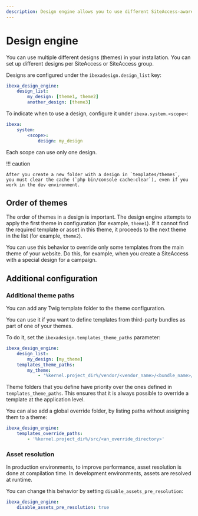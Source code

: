 ```yaml
---
description: Design engine allows you to use different SiteAccess-aware themes in your site.
---
```


# Design engine

You can use multiple different designs (themes) in your installation.
You can set up different designs per SiteAccess or SiteAccess group.

Designs are configured under the `ibexadesign.design_list` key:

``` yaml
ibexa_design_engine:
    design_list:
        my_design: [theme1, theme2]
        another_design: [theme3]
```

To indicate when to use a design, configure it under `ibexa.system.<scope>`:

``` yaml
ibexa:
    system:
        <scope>:
            design: my_design
```

Each scope can use only one design.

!!! caution

    After you create a new folder with a design in `templates/themes`,
    you must clear the cache (`php bin/console cache:clear`), even if you work in the dev environment.

## Order of themes

The order of themes in a design is important.
The design engine attempts to apply the first theme in configuration (for example, `theme1`).
If it cannot find the required template or asset in this theme, it proceeds to the next theme in the list (for example, `theme2`).

You can use this behavior to override only some templates from the main theme of your website.
Do this, for example, when you create a SiteAccess with a special design for a campaign.

## Additional configuration

### Additional theme paths

You can add any Twig template folder to the theme configuration.

You can use it if you want to define templates from third-party bundles as part of one of your themes.

To do it, set the `ibexadesign.templates_theme_paths` parameter:

``` yaml
ibexa_design_engine:
    design_list:
        my_design: [my_theme]
    templates_theme_paths:
        my_theme:
            - '%kernel.project_dir%/vendor/<vendor_name>/<bundle_name>/Resources/views'
```

Theme folders that you define have priority over the ones defined in `templates_theme_paths`.
This ensures that it is always possible to override a template at the application level.

You can also add a global override folder, by listing paths without assigning them to a theme:

``` yaml
ibexa_design_engine:
    templates_override_paths:
        - '%kernel.project_dir%/src/<an_override_directory>'
```

### Asset resolution

In production environments, to improve performance, asset resolution is done at compilation time.
In development environments, assets are resolved at runtime.

You can change this behavior by setting `disable_assets_pre_resolution`:

``` yaml
ibexa_design_engine:
    disable_assets_pre_resolution: true
```
